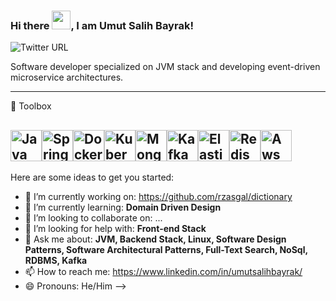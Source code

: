 ### Hi there <img src="https://raw.githubusercontent.com/MartinHeinz/MartinHeinz/master/wave.gif" width="30px">, I am Umut Salih Bayrak!
![Twitter URL](https://img.shields.io/twitter/url?style=social&url=https%3A%2F%2Ftwitter.com%2FRzasgal)

Software developer specialized on JVM stack and developing event-driven microservice architectures.

---
🧰 Toolbox

<img src="https://cdn.worldvectorlogo.com/logos/java-4.svg" alt="Java Logo" width="50" height="50"/><img src="https://cdn.worldvectorlogo.com/logos/spring-3.svg" alt="Spring Logo" width="50" height="50"/><img src="https://cdn.worldvectorlogo.com/logos/docker.svg" alt="Docker Logo" width="50" height="50"/><img src="https://cdn.worldvectorlogo.com/logos/kubernets.svg" alt="Kubernetes Logo" width="50" height="50"/><img src="https://cdn.worldvectorlogo.com/logos/mongodb-icon-1.svg" alt="Mongodb Logo" width="50" height="50"/><img src="https://cdn.worldvectorlogo.com/logos/kafka.svg" alt="Kafka Logo" width="50" height="50"/><img src="https://cdn.worldvectorlogo.com/logos/elasticsearch.svg" alt="Elasticsearch Logo" width="50" height="50"/><img src="https://cdn.worldvectorlogo.com/logos/redis.svg" alt="Redis Logo" width="50" height="50"/><img src="https://cdn.worldvectorlogo.com/logos/aws-2.svg" alt="Aws Logo" width="50" height="50"/>
---

Here are some ideas to get you started:

- 🔭 I’m currently working on: https://github.com/rzasgal/dictionary
- 🌱 I’m currently learning: <strong>Domain Driven Design</strong>
- 👯 I’m looking to collaborate on: ...
- 🤔 I’m looking for help with: <strong>Front-end Stack</strong>
- 💬 Ask me about: <strong>JVM, Backend Stack, Linux, Software Design Patterns, Software Architectural Patterns, Full-Text Search, NoSql, RDBMS, Kafka</strong>
- 📫 How to reach me: https://www.linkedin.com/in/umutsalihbayrak/
- 😄 Pronouns: He/Him
-->
